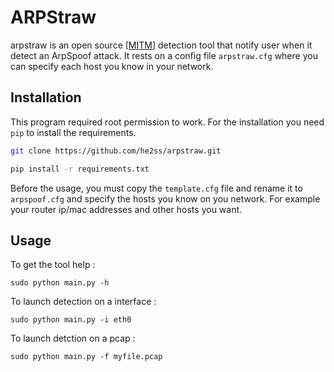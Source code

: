# ARPStraw

arpstraw is an open source [[MITM](https://en.wikipedia.org/wiki/Man-in-the-middle_attack)] detection tool that notify user when it detect an ArpSpoof attack. It rests on a config file ```arpstraw.cfg``` where you can specify each host you know in your network.

Installation
----

This program required root permission to work.
For the installation you need ```pip``` to install the requirements.

```bash
git clone https://github.com/he2ss/arpstraw.git

pip install -r requirements.txt
```

Before the usage, you must copy the ```template.cfg``` file and rename it to ```arpspoof.cfg``` and specify the hosts you know on you network. For example your router ip/mac addresses and other hosts you want.

Usage
----

To get the tool help :

    sudo python main.py -h

To launch detection on a interface :

    sudo python main.py -i eth0

To launch detction on a pcap : 
    
    sudo python main.py -f myfile.pcap